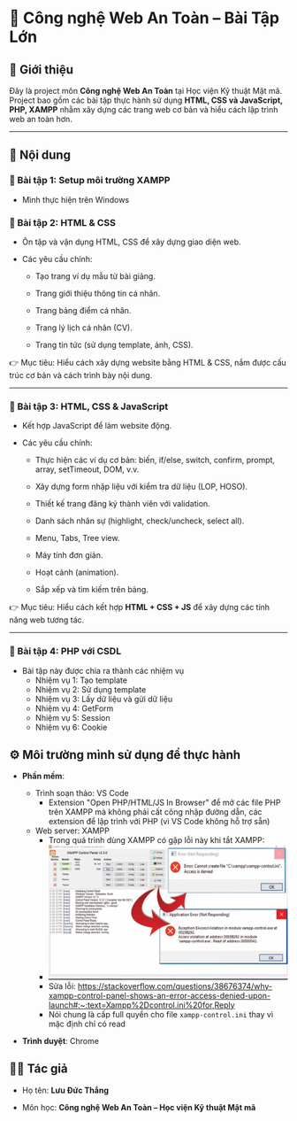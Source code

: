 # 📘 Công nghệ Web An Toàn – Bài Tập Lớn

## 📌 Giới thiệu

Đây là project môn **Công nghệ Web An Toàn** tại Học viện Kỹ thuật Mật mã.  
Project bao gồm các bài tập thực hành sử dụng **HTML, CSS và JavaScript, PHP, XAMPP** nhằm xây dựng các trang web cơ bản và hiểu cách lập trình web an toàn hơn.

---

## 📂 Nội dung
### 🔹 Bài tập 1: Setup môi trường XAMPP 
- Mình thực hiện trên Windows
### 🔹 Bài tập 2: HTML & CSS

- Ôn tập và vận dụng HTML, CSS để xây dựng giao diện web.
    
- Các yêu cầu chính:
    
    - Tạo trang ví dụ mẫu từ bài giảng.
        
    - Trang giới thiệu thông tin cá nhân.
        
    - Trang bảng điểm cá nhân.
        
    - Trang lý lịch cá nhân (CV).
        
    - Trang tin tức (sử dụng template, ảnh, CSS).
        

👉 Mục tiêu: Hiểu cách xây dựng website bằng HTML & CSS, nắm được cấu trúc cơ bản và cách trình bày nội dung.

---

### 🔹 Bài tập 3: HTML, CSS & JavaScript

- Kết hợp JavaScript để làm website động.
    
- Các yêu cầu chính:
    
    - Thực hiện các ví dụ cơ bản: biến, if/else, switch, confirm, prompt, array, setTimeout, DOM, v.v.
        
    - Xây dựng form nhập liệu với kiểm tra dữ liệu (LOP, HOSO).
        
    - Thiết kế trang đăng ký thành viên với validation.
        
    - Danh sách nhân sự (highlight, check/uncheck, select all).
        
    - Menu, Tabs, Tree view.
        
    - Máy tính đơn giản.
        
    - Hoạt cảnh (animation).
        
    - Sắp xếp và tìm kiếm trên bảng.
        

👉 Mục tiêu: Hiểu cách kết hợp **HTML + CSS + JS** để xây dựng các tính năng web tương tác.

---

### 🔹 Bài tập 4: PHP với CSDL
- Bài tập này được chia ra thành các nhiệm vụ
  - Nhiệm vụ 1: Tạo template
  - Nhiệm vụ 2: Sử dụng template
  - Nhiệm vụ 3: Lấy dữ liệu và gửi dữ liệu
  - Nhiệm vụ 4: GetForm
  - Nhiệm vụ 5: Session
  - Nhiệm vụ 6: Cookie


## ⚙️ Môi trường mình sử dụng để thực hành

- **Phần mềm**:
    - Trình soạn thảo: VS Code
      -  Extension "Open PHP/HTML/JS In Browser" để mở các file PHP trên XAMPP mà không phải cất công nhập đường dẫn, các extension để lập trình với PHP (vì VS Code không hỗ trợ sẵn)
    - Web server: XAMPP
      - Trong quá trình dùng XAMPP có gặp lỗi này khi tắt XAMPP:
      - ![alt text](/img/image.png)
      - Sửa lỗi: https://stackoverflow.com/questions/38676374/why-xampp-control-panel-shows-an-error-access-denied-upon-launch#:~:text=Xampp%2Dcontrol.ini%20for,Reply
      - Nói chung là cấp full quyền cho file `xampp-control.ini` thay vì mặc định chỉ có read 
        
- **Trình duyệt**: Chrome
    
## 👨‍💻 Tác giả

- Họ tên: **Lưu Đức Thắng**
        
- Môn học: **Công nghệ Web An Toàn – Học viện Kỹ thuật Mật mã**
